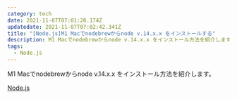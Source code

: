 ```yaml
---
category: tech
date: 2021-11-07T07:01:20.174Z
updatedate: 2021-11-07T07:02:42.341Z
title: "[Node.js]M1 Macでnodebrewからnode v.14.x.x をインストールする"
description: M1 Macでnodebrewからnode v.14.x.x をインストール方法を紹介します。
tags:
  - Node.js
---
```

M1 Macでnodebrewからnode v.14.x.x をインストール方法を紹介します。

[Node.js](https://nodejs.org/dist/)
